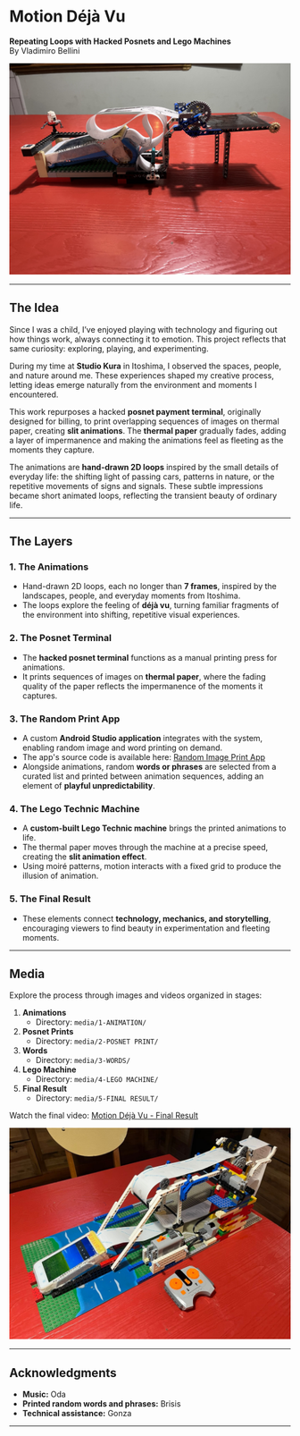 # **Motion Déjà Vu**  
**Repeating Loops with Hacked Posnets and Lego Machines**  
By Vladimiro Bellini  

<img src="media/5-FINAL RESULT/IMG_4875.jpg" alt="media/5-FINAL RESULT/IMG_4875.jpg" style="zoom:50%;" />

---

## **The Idea**  
Since I was a child, I’ve enjoyed playing with technology and figuring out how things work, always connecting it to emotion. This project reflects that same curiosity: exploring, playing, and experimenting.  

During my time at **Studio Kura** in Itoshima, I observed the spaces, people, and nature around me. These experiences shaped my creative process, letting ideas emerge naturally from the environment and moments I encountered.  

This work repurposes a hacked **posnet payment terminal**, originally designed for billing, to print overlapping sequences of images on thermal paper, creating **slit animations**. The **thermal paper** gradually fades, adding a layer of impermanence and making the animations feel as fleeting as the moments they capture.  

The animations are **hand-drawn 2D loops** inspired by the small details of everyday life: the shifting light of passing cars, patterns in nature, or the repetitive movements of signs and signals. These subtle impressions became short animated loops, reflecting the transient beauty of ordinary life.  

---

## **The Layers**  

### **1. The Animations**  
- Hand-drawn 2D loops, each no longer than **7 frames**, inspired by the landscapes, people, and everyday moments from Itoshima.  
- The loops explore the feeling of **déjà vu**, turning familiar fragments of the environment into shifting, repetitive visual experiences.  

### **2. The Posnet Terminal**  
- The **hacked posnet terminal** functions as a manual printing press for animations.  
- It prints sequences of images on **thermal paper**, where the fading quality of the paper reflects the impermanence of the moments it captures.  

### **3. The Random Print App**  
- A custom **Android Studio application** integrates with the system, enabling random image and word printing on demand.  
- The app's source code is available here: [Random Image Print App](https://github.com/vlasvlasvlas/RandomImagePrint)  
- Alongside animations, random **words or phrases** are selected from a curated list and printed between animation sequences, adding an element of **playful unpredictability**.  

### **4. The Lego Technic Machine**  
- A **custom-built Lego Technic machine** brings the printed animations to life.  
- The thermal paper moves through the machine at a precise speed, creating the **slit animation effect**.  
- Using moiré patterns, motion interacts with a fixed grid to produce the illusion of animation.  

### **5. The Final Result**  
- These elements connect **technology, mechanics, and storytelling**, encouraging viewers to find beauty in experimentation and fleeting moments.  

---

## **Media**  

Explore the process through images and videos organized in stages:  

1. **Animations**  
   - Directory: `media/1-ANIMATION/`  
2. **Posnet Prints**  
   - Directory: `media/2-POSNET PRINT/`  
3. **Words**  
   - Directory: `media/3-WORDS/`  
4. **Lego Machine**  
   - Directory: `media/4-LEGO MACHINE/`  
5. **Final Result**  
   - Directory: `media/5-FINAL RESULT/`  

Watch the final video: [Motion Déjà Vu - Final Result](https://drive.google.com/file/d/1WLMs06SpHBSuM0FlCfjuWMw5PFljoRdn/view)  



<img src="media/4-LEGO MACHINE/WhatsApp Image 2025-01-21 at 3.44.58 PM.jpeg" alt="media/4-LEGO MACHINE/WhatsApp Image 2025-01-21 at 3.44.58 PM.jpeg" style="zoom:50%;" />

---

## **Acknowledgments**  

- **Music:** Oda  
- **Printed random words and phrases:** Brisis  
- **Technical assistance:** Gonza  

---